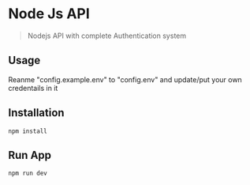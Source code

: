 # Node Js API 
>Nodejs API with complete Authentication system

## Usage

Reanme "config.example.env" to "config.env" and update/put your own credentails in it

## Installation
```
npm install
```

## Run App

```
npm run dev
```